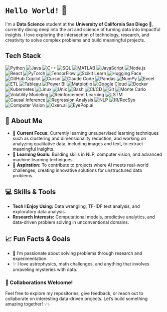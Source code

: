 # `Hello World!` 👋 
I'm a **Data Science** student at the **University of California San Diego** 🔱, currently diving deep into the art and science of turning data into impactful insights. I love exploring the intersection of technology, research, and creativity to solve complex problems and build meaningful projects. 
## Tech Stack  
![Python](https://img.shields.io/badge/PYTHON-3776AB?style=for-the-badge&logo=python&logoColor=white)
![Java](https://img.shields.io/badge/JAVA-007396?style=for-the-badge&logo=openjdk&logoColor=white)
![C++](https://img.shields.io/badge/C++-00599C?style=for-the-badge&logo=cplusplus&logoColor=white)
![SQL](https://img.shields.io/badge/SQL-4479A1?style=for-the-badge&logo=databricks&logoColor=white)
![MATLAB](https://img.shields.io/badge/MATLAB-E16737?style=for-the-badge&logo=Mathworks&logoColor=white)
![JavaScript](https://img.shields.io/badge/JAVASCRIPT-F7DF1E?style=for-the-badge&logo=javascript&logoColor=black)
![Node.js](https://img.shields.io/badge/NODE.JS-339933?style=for-the-badge&logo=node.js&logoColor=white)
![React](https://img.shields.io/badge/REACT-61DAFB?style=for-the-badge&logo=react&logoColor=black)
![PyTorch](https://img.shields.io/badge/PYTORCH-EE4C2C?style=for-the-badge&logo=pytorch&logoColor=white)
![TensorFlow](https://img.shields.io/badge/TENSORFLOW-FF6F00?style=for-the-badge&logo=tensorflow&logoColor=white)
![Scikit Learn](https://img.shields.io/badge/SCIKIT%20LEARN-F7931E?style=for-the-badge&logo=scikitlearn&logoColor=white)
![Hugging Face](https://img.shields.io/badge/HUGGING%20FACE-FFDD00?style=for-the-badge&logo=huggingface&logoColor=black)
![GitHub Copilot](https://img.shields.io/badge/GITHUB%20COPILOT-000000?style=for-the-badge&logo=githubcopilot&logoColor=white)
![Cursor](https://img.shields.io/badge/CURSOR-00AEEF?style=for-the-badge&logoColor=white)
![Claude Code](https://img.shields.io/badge/CLAUDE%20CODE-9966FF?style=for-the-badge&logoColor=white)
![Pandas](https://img.shields.io/badge/PANDAS-150458?style=for-the-badge&logo=pandas&logoColor=white)
![NumPy](https://img.shields.io/badge/NUMPY-013243?style=for-the-badge&logo=numpy&logoColor=white)
![Excel](https://img.shields.io/badge/EXCEL-217346?style=for-the-badge&logo=microsoftexcel&logoColor=white)
![ETL](https://img.shields.io/badge/ETL%20PIPELINES-02569B?style=for-the-badge&logo=databricks&logoColor=white)
![Tableau](https://img.shields.io/badge/TABLEAU-E97627?style=for-the-badge&logo=tableau&logoColor=white)
![Power BI](https://img.shields.io/badge/POWER%20BI-F2C811?style=for-the-badge&logo=powerbi&logoColor=black)
![Matplotlib](https://img.shields.io/badge/MATPLOTLIB-11557C?style=for-the-badge&logo=plotly&logoColor=white)
![Google Cloud](https://img.shields.io/badge/GOOGLE%20CLOUD-4285F4?style=for-the-badge&logo=googlecloud&logoColor=white)
![Docker](https://img.shields.io/badge/DOCKER-2496ED?style=for-the-badge&logo=docker&logoColor=white)
![Kubernetes](https://img.shields.io/badge/KUBERNETES-326CE5?style=for-the-badge&logo=kubernetes&logoColor=white)
![Linux](https://img.shields.io/badge/LINUX-FCC624?style=for-the-badge&logo=linux&logoColor=black)
![Unix](https://img.shields.io/badge/UNIX-000000?style=for-the-badge&logo=unix&logoColor=white)
![Bash](https://img.shields.io/badge/BASH-4EAA25?style=for-the-badge&logo=gnubash&logoColor=white)
![CI/CD](https://img.shields.io/badge/CI%2FCD-2088FF?style=for-the-badge&logo=githubactions&logoColor=white)
![Git](https://img.shields.io/badge/GIT-F05032?style=for-the-badge&logo=git&logoColor=white)
![Monte Carlo](https://img.shields.io/badge/MONTE%20CARLO-003B57?style=for-the-badge&logoColor=white)
![Volatility Modeling](https://img.shields.io/badge/VOLATILITY%20MODELING-990000?style=for-the-badge&logoColor=white)
![Reinforcement Learning](https://img.shields.io/badge/REINFORCEMENT%20LEARNING-FF6F61?style=for-the-badge&logoColor=white)
![LSTM](https://img.shields.io/badge/LSTM-006699?style=for-the-badge&logoColor=white)
![Causal Inference](https://img.shields.io/badge/CAUSAL%20INFERENCE-9932CC?style=for-the-badge&logoColor=white)
![Regression Analysis](https://img.shields.io/badge/REGRESSION%20ANALYSIS-006400?style=for-the-badge&logoColor=white)
![NLP](https://img.shields.io/badge/NLP-FF4088?style=for-the-badge&logo=googletranslate&logoColor=white)
![IR/RecSys](https://img.shields.io/badge/IR%20%2F%20RECSYS-3366CC?style=for-the-badge&logoColor=white)
![Computer Vision](https://img.shields.io/badge/COMPUTER%20VISION-FF9900?style=for-the-badge&logo=opencv&logoColor=white)
![Oxen.ai](https://img.shields.io/badge/OXEN.AI-000000?style=for-the-badge&logoColor=white)
![EyePop.ai](https://img.shields.io/badge/EYEPOP.AI-000000?style=for-the-badge&logoColor=white)


## 🌟 About Me 
- 🔭 **Current Focus:** Currently learning unsupervised learning techniques such as clustering and dimensionality reduction, and working on analyzing qualitative data, including images and text, to extract meaningful insights.
- 🌱 **Learning Goals:** Building skills in NLP, computer vision, and advanced machine learning techniques. 
- 🚀 **Aspiration:** To contribute to projects where AI meets real-world challenges, creating innovative solutions for unstructured data problems. 
## 💻 Skills & Tools 
- **Tech I Enjoy Using:** Data wrangling, TF-IDF text analysis, and exploratory data analysis. 
- **Research Interests:** Computational models, predictive analytics, and data-driven problem solving in unconventional domains. 
## 📈 Fun Facts & Goals 
- 🧠 I’m passionate about solving problems through research and experimentation. 
- ✨ I love astrophysics, math challenges, and anything that involves unraveling mysteries with data. 
### 🤝 Collaborations Welcome! 
Feel free to explore my repositories, give feedback, or reach out to collaborate on interesting data-driven projects. Let’s build something amazing together! 💡✨
